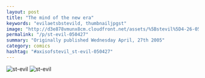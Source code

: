 ```yaml
---
layout: post
title: "The mind of the new era"
keywords: "evilaetsbstevild, thumbnailjpgst"
image: "http://d3e878vmunx8cm.cloudfront.net/assets/%5Bstevil%5D4-26-05thumbnail.jpg"
permalink: "/p/st-evil-050427"
summary: "Originally published Wednesday April, 27th 2005"
category: comics
hashtag: "#axisofstevil_st-evil-050427"
---
```


![st-evil](http://d3e878vmunx8cm.cloudfront.net/assets/%5Bstevil%5D4-26-05thumbnail.jpg)
![st-evil](http://d3e878vmunx8cm.cloudfront.net/assets/%5BStevil%5D4-26-05.jpg)
